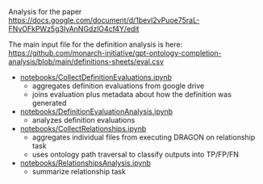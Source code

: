Analysis for the paper https://docs.google.com/document/d/1bevI2vPuoe75raL-FNyOFkPWz5g3IyAnNGdzlO4cf4Y/edit

The main input file for the definition analysis is here: https://github.com/monarch-initiative/gpt-ontology-completion-analysis/blob/main/definitions-sheets/eval.csv

- [notebooks/CollectDefinitionEvaluations.ipynb](notebooks/CollectDefinitionEvaluations.ipynb)
    - aggregates definition evaluations from google drive
    - joins evaluation plus metadata about how the definition was generated
- [notebooks/DefinitionEvaluationAnalysis.ipynb](notebooks/DefinitionEvaluationAnalysis.ipynb) 
    - analyzes definition evaluations
- [notebooks/CollectRelationships.ipynb](notebooks/CollectRelationships.ipynb)
    - aggregates individual files from executing DRAGON on relationship task
    - uses ontology path traversal to classify outputs into TP/FP/FN
- [notebooks/RelationshipsAnalysis.ipynb](notebooks/RelationshipsAnalysis.ipynb)
    - summarize relationship task

